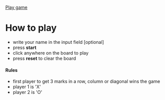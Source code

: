 [Play game](https://bwd202.github.io/tic-tac-toe/)

# How to play
- write your name in the input field [optional]
- press **start**
- click anywhere on the board to play
- press **reset** to clear the board

#### Rules
- first player to get 3 marks in a row, column or diagonal wins the game
- player 1 is 'X'
- player 2 is 'O'
